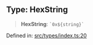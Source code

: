 
## Type: HexString

> **HexString**: `` `0x${string}` ``

Defined in: [src/types/index.ts:20](https://github.com/centrifuge/sdk/blob/212732e73f25bd4510d6678f3b949dc7a9984e80/src/types/index.ts#L20)
